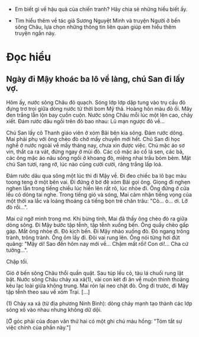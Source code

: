 + Em biết gì về hậu quả của chiến tranh? Hãy chia sẻ những hiểu biết ấy.

- Tìm hiểu thêm về tác giả Sương Nguyệt Minh và truyện Người ở bến sông Châu, lựa chọn những thông tin liên quan giúp em hiểu thêm truyện ngắn này.

# Đọc hiểu

## Ngày đi Mậy khoác ba lô về làng, chú San đi lấy vợ.

Hôm ấy, nước sông Châu đỏ quạch. Sóng lớp lớp dập tung vào trụ cầu đỏ đựng trơ trọi giữa dòng nước từ thời bom Mỹ thả. Hoàng hôn màu đỏ ối. Mây đen trắng lẫn lộn bay cuồn cuộn. Nước sông Châu mỗi lúc một lên cao, chảy xiết. Đám rước dâu ngồi trên đò bao nhau: Lũ mạn ngược đỏ về...

Chú San lấy cô Thanh giáo viên ở xóm Bãi bên kia sông. Đám rước dông. Mai phải phụ với ông chèo đò chở mấy chuyến mới hết. Chú San đi học nghề ở nước ngoài về mấy tháng nay, chưa xin được việc. Chú mặc áo sơ vin, thắt ca ra vát, đứng ngay ở mũi đò. Các cô mặc áo cổ lá sen, các bà, các ông mặc áo nâu sồng ngồi ở khoang đò, miệng nhai trầu bỏm bẻm. Mặt chú San tươi, rạng rỡ, lúc nào cũng cười cười, răng trắng lấp loá.

Đám rước dâu qua sông một lúc thì đi Mậy về. Đi đeo chiếc ba lô bạc màu toong teng ở một bên vai. Đi đứng ở bờ đê xóm Bãi gọi ông. Giọng đi nghẹn nghen lẫn trong tiếng chiều lúc hiền lên rất rõ, lúc nhòe đi. Ông đứng ở cửa lều cỏ dỏng tai nghe. Trong tiếng gió và sóng, Mai cảm nhận tiếng vọng của một thời xa lắc và loáng thoáng cả tiếng bọn trẻ chăn trâu: "Cò... ò... ơi. Lỡ đò rồi...".

Mai cứ ngỡ mình trong mơ. Khi bừng tỉnh, Mai đã thấy ông chèo đò ra giữa dòng sông. Đi Mậy bước tập tễnh, tập tễnh xuống bến. Ông quầy chèo gấp gáp. Mắt ông nhòe đi. Đò kịch bến. Đi Mậy nhảo xuống đò. Đò ngang trông trành, trông trành. Ông ôm lấy đi. Đôi vai rung lên. Ông nói từng hơi đứt quãng: "Mậy ơi! Sao đến hôm nay mới về... Chậm mất rồi! Con ơi!... Cha cứ tưởng...".

Chập tối.

Gió ở bến sông Châu thổi quần quật. Sau túp lều cỏ, tàu lá chuối rung lật bật. Nước sông Châu chảy xa xả(1), vài con két đi ăn về muộn thình thoảng kêu lạc loài giữa không trung. Mai rón lại neo chặt đò. Ông đi trước, đi Mậy tập tễnh theo sau về xóm Trại. [...]

(1) Chảy xa xả (từ địa phương Ninh Bình): dòng chảy mạnh tạo thành các lớp sóng xô vào nhau nhưng không dữ dội.

[Ở góc phải của đoạn văn thứ hai có một ghi chú màu hồng: "Tóm tắt sự việc chính của phần này."]